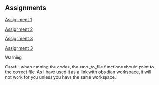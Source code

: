## Assignments

[Assignment 1](./Assignment-1/Assignment_1_Report.pdf)

[Assignment 2](./Assignment-2/Assignment_2_Report.pdf)

[Assignment 3](./Assignment-3/Assignment_3_Report.pdf)

[Assignment 3](./Assignment-4/Assignment_4_Report.pdf)

> [!WARNING]
> Careful when running the codes, the save_to_file functions should point to the correct file.
> As I have used it as a link with obsidian workspace, it will not work for you unless you have the same workspace.
